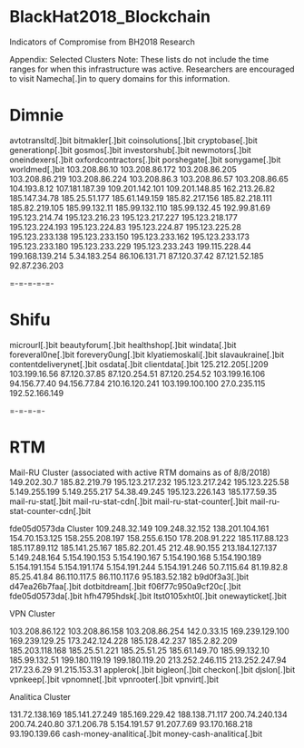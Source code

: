 # BlackHat2018_Blockchain
Indicators of Compromise from BH2018 Research

Appendix: Selected Clusters
Note: These lists do not include the time ranges for when this infrastructure was active. Researchers are encouraged to visit Namecha[.]in to query domains for this information.


# Dimnie

avtotransltd[.]bit
bitmakler[.]bit
coinsolutions[.]bit
cryptobase[.]bit
generationp[.]bit
gosmos[.]bit
investorshub[.]bit
newmotors[.]bit
oneindexers[.]bit
oxfordcontractors[.]bit
porshegate[.]bit
sonygame[.]bit
worldmed[.]bit
103.208.86.10
103.208.86.172
103.208.86.205
103.208.86.219
103.208.86.224
103.208.86.3
103.208.86.57
103.208.86.65
104.193.8.12
107.181.187.39
109.201.142.101
109.201.148.85
162.213.26.82
185.147.34.78
185.25.51.177
185.61.149.159
185.82.217.156
185.82.218.111
185.82.219.105
185.99.132.11
185.99.132.110
185.99.132.45
192.99.81.69
195.123.214.74
195.123.216.23
195.123.217.227
195.123.218.177
195.123.224.193
195.123.224.83
195.123.224.87
195.123.225.28
195.123.233.138
195.123.233.150
195.123.233.162
195.123.233.173
195.123.233.180
195.123.233.229
195.123.233.243
199.115.228.44
199.168.139.214
5.34.183.254
86.106.131.71
87.120.37.42
87.121.52.185
92.87.236.203

=-=-=-=-=-
# Shifu

microurl[.]bit
beautyforum[.]bit
healthshop[.]bit
windata[.]bit
foreveral0ne[.]bit
forevery0ung[.]bit
klyatiemoskali[.]bit
slavaukraine[.]bit
contentdeliverynet[.]bit
osdata[.]bit
clientdata[.]bit
125.212.205[.]209
103.199.16.56
87.120.37.85
87.120.254.51
87.120.254.52
103.199.16.106
94.156.77.40
94.156.77.84
210.16.120.241
103.199.100.100
27.0.235.115
192.52.166.149

=-=-=-=-
# RTM

Mail-RU Cluster (associated with active RTM domains as of 8/8/2018)
149.202.30.7
185.82.219.79
195.123.217.232
195.123.217.242
195.123.225.58
5.149.255.199
5.149.255.217
54.38.49.245
195.123.226.143
185.177.59.35
mail-ru-stat[.]bit
mail-ru-stat-cdn[.]bit
mail-ru-stat-counter[.]bit
mail-ru-stat-counter-cdn[.]bit

fde05d0573da Cluster
109.248.32.149
109.248.32.152
138.201.104.161
154.70.153.125
158.255.208.197
158.255.6.150
178.208.91.222
185.117.88.123
185.117.89.112
185.141.25.167
185.82.201.45
212.48.90.155
213.184.127.137
5.149.248.164
5.154.190.153
5.154.190.167
5.154.190.168
5.154.190.189
5.154.191.154
5.154.191.174
5.154.191.244
5.154.191.246
50.7.115.64
81.19.82.8
85.25.41.84
86.110.117.5
86.110.117.6
95.183.52.182
b9d0f3a3[.]bit
d47ea26b7faa[.]bit
dotbitdream[.]bit
f06f77c950a9cf20c[.]bit
fde05d0573da[.]bit
hfh4795hdsk[.]bit
ltst0105xht0[.]bit
onewayticket[.]bit

VPN Cluster

103.208.86.122
103.208.86.158
103.208.86.254
142.0.33.15
169.239.129.100
169.239.129.25
173.242.124.228
185.128.42.237
185.2.82.209
185.203.118.168
185.25.51.221
185.25.51.25
185.61.149.70
185.99.132.10
185.99.132.51
199.180.119.19
199.180.119.20
213.252.246.115
213.252.247.94
217.23.6.29
91.215.153.31
applerok[.]bit
bigleon[.]bit
checkon[.]bit
djslon[.]bit
vpnkeep[.]bit
vpnomnet[.]bit
vpnrooter[.]bit
vpnvirt[.]bit


Analitica Cluster

131.72.138.169
185.141.27.249
185.169.229.42
188.138.71.117
200.74.240.134
200.74.240.80
37.1.206.78
5.154.191.57
91.207.7.69
93.170.168.218
93.190.139.66
cash-money-analitica[.]bit
money-cash-analitica[.]bit

